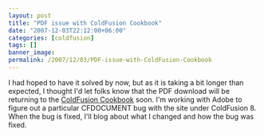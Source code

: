 ```yaml
---
layout: post
title: "PDF issue with ColdFusion Cookbook"
date: "2007-12-03T22:12:00+06:00"
categories: [coldfusion]
tags: []
banner_image: 
permalink: /2007/12/03/PDF-issue-with-ColdFusion-Cookbook
---
```


I had hoped to have it solved by now, but as it is taking a bit longer than expected, I thought I'd let folks know that the PDF download will be returning to the <a href="http://www.coldfusioncookbook.com">ColdFusion Cookbook</a> soon. I'm working with Adobe to figure out a particular CFDOCUMENT bug with the site under ColdFusion 8. When the bug is fixed, I'll blog about what I changed and how the bug was fixed.